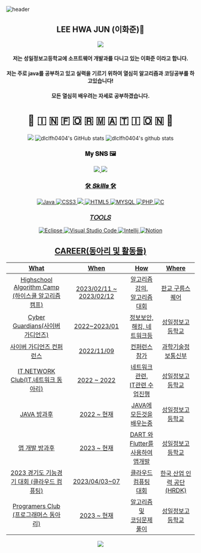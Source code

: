 ![header](https://capsule-render.vercel.app/api?type=Rect&color=timeAuto&height=120&section=header&text=Hello%20World&fontsize=90)
<div align=center>
<h2>LEE HWA JUN (이화준)🎐</h2>
<a href = "https://www.acmicpc.net/user/dlclfh">
    <img src = "http://mazassumnida.wtf/api/v2/generate_badge?boj=dlclfh">
</a>
</div>


<div align=center>
<h4> 저는 성일정보고등학교에 소프트웨어 개발과를 다니고 있는 이화준 이라고 합니다.</h4>
<h4> 저는 주로 java를 공부하고 있고 실력을 기르기 위하여 열심히 알고리즘과 코딩공부를 하고있습니다!</h4>
<h4> 모든 열심히 배우려는 자세로 공부하겠습니다.</h4>
</div>

<div align=center>
<h1>💬 🇮 🇳 🇫 🇴 🇷 🇲 🇦 🇹 🇮 🇴 🇳 💬 </h1>
    
![](https://github-readme-streak-stats.herokuapp.com/?user=dlclfh0404&theme=swift&hide_border=false)
![dlclfh0404's GitHub stats](https://github-readme-stats.vercel.app/api?username=dlclfh0404&show_icons=true&theme=radical)
![dlclfh0404's github stats](https://github-readme-stats.vercel.app/api/top-langs/?username=dlclfh0404&show_icons=true&hide_border=true&title_color=004386&icon_color=004386&layout=compact)


### 𝐌𝐲 𝐒𝐍𝐒 🖼<br>
<a href="https://www.instagram.com/dlclfh_/">
    <img src="https://img.shields.io/badge/dlclfh_-DD2A7B?style=flat-square&logo=Instagram&logoColor=white"/>
<a href="https://www.facebook.com/profile.php?id=100054518680488">
    <img src="https://img.shields.io/badge/이화준-3B5998?style=flat-square&logo=Facebook&logoColor=white"/>

    
### 🛠 𝑺𝒌𝒊𝒍𝒍𝒔 🛠<br>
![Java](https://img.shields.io/badge/Java-0B4984.svg?style=for-the-badge&logo=openjdk&logoColor=white)
![CSS3](https://img.shields.io/badge/CSS-0404B4.svg?&style=for-the-badge&logo=CSS3&logocolor=white)
<img src="https://img.shields.io/badge/Python-3776AB?style=for-the-badge&logo=Python&logoColor=white">
![HTML5](https://img.shields.io/badge/HTML5-80CBC4.svg?&style=for-the-badge&logo=HTML5&logocolor=white)
![MYSQL](https://img.shields.io/badge/MySQL-1D89B8?style=for-the-badge&logo=MySQL&logoColor=white)
![PHP](https://img.shields.io/badge/PHP-B846E9?style=for-the-badge&logo=PHP&logoColor=white)
![C](https://img.shields.io/badge/c-700CF0.svg?style=for-the-badge&logo=c&logoColor=white)
  
### 𝑇𝑂𝑂𝐿𝑆<br>
![Eclipse](https://img.shields.io/badge/Eclipse-2C2255.svg?&style=for-the-badge&logo=Eclipse&logocolor=white)
![Visual Studio Code](https://img.shields.io/badge/Visual%20Studio%20Code-007396.svg?&style=for-the-badge&logo=Visual%20Studio%20Code&logocolor=white)
![Intellij](https://img.shields.io/badge/Intellij-F4350F?style=for-the-badge&logo=IntellijIDEA&logoColor=white)
![Notion](https://img.shields.io/badge/Notion-000000?style=for-the-badge&logo=Notion&logoColor=white)
  
## CAREER(동아리 및 활동들)
| What | When | How | Where |
|:--------:|:--------:|:--------:|:--------:|
|Highschool Algorithm Camp<br>(하이스쿨 알고리즘 캠프)| 2023/02/11 ~ 2023/02/12|  알고리즘 강의, <br>알고리즘 대회| 판교 구름스퀘어|
|Cyber Guardians(사이버 가디언즈)| 2022~2023/01| 정보보안, <br>해킹, 네트워크등| 성일정보고등학교|
|사이버 가디언즈 컨퍼런스| 2022/11/09| 컨퍼런스 참가| 과학기술정보통신부|
|IT,NETWORK Club(IT,네트워크 동아리)| 2022 ~ 2022| 네트워크 관련, <br>IT관련 수업진행| 성일정보고등학교|
|JAVA 방과후| 2022 ~ 현재 | JAVA에 <br>모든것을 배우는중 | 성일정보고등학교|
|앱 개발 방과후| 2023 ~ 현재 | DART 와 Flutter를 <br>사용하여 앱개발 | 성일정보고등학교|
|2023 경기도 기능경기 대회 (클라우드 컴퓨팅)| 2023/04/03~07| 클라우드 컴퓨팅 <br>대회| 한국 산업 인력 공단(HRDK)|
|Programers Club (프로그래머스 동아리)| 2023 ~ 현재 | 알고리즘 및 <br>코딩문제 풀이| 성일정보고등학교|
</div>

<div align="center">
<a href="https://hits.seeyoufarm.com"><img src="https://hits.seeyoufarm.com/api/count/incr/badge.svg?url=https%3A%2F%2Fgithub.com%2Fdlclfh0404%2F&count_bg=%23D9E4E9&title_bg=%231B191D&icon=pixabay.svg&icon_color=%23D5DBCD&title=%EB%B0%A9+%EB%AC%B8+%EC%9E%90&edge_flat=false"/></a>
</div>
